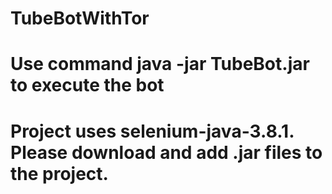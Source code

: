 # TubeBotWithTor
# Use command java -jar TubeBot.jar to execute the bot
# Project uses selenium-java-3.8.1. Please download and add .jar files to the project. 

